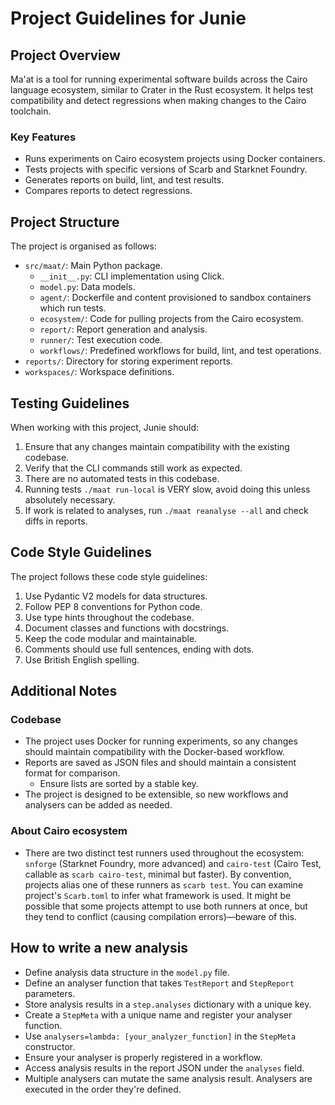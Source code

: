 # Project Guidelines for Junie

## Project Overview

Ma'at is a tool for running experimental software builds across the Cairo language ecosystem, similar to Crater in the
Rust ecosystem. It helps test compatibility and detect regressions when making changes to the Cairo toolchain.

### Key Features

- Runs experiments on Cairo ecosystem projects using Docker containers.
- Tests projects with specific versions of Scarb and Starknet Foundry.
- Generates reports on build, lint, and test results.
- Compares reports to detect regressions.

## Project Structure

The project is organised as follows:

- `src/maat/`: Main Python package.
    - `__init__.py`: CLI implementation using Click.
    - `model.py`: Data models.
    - `agent/`: Dockerfile and content provisioned to sandbox containers which run tests.
    - `ecosystem/`: Code for pulling projects from the Cairo ecosystem.
    - `report/`: Report generation and analysis.
    - `runner/`: Test execution code.
    - `workflows/`: Predefined workflows for build, lint, and test operations.
- `reports/`: Directory for storing experiment reports.
- `workspaces/`: Workspace definitions.

## Testing Guidelines

When working with this project, Junie should:

1. Ensure that any changes maintain compatibility with the existing codebase.
2. Verify that the CLI commands still work as expected.
3. There are no automated tests in this codebase.
4. Running tests `./maat run-local` is VERY slow, avoid doing this unless absolutely necessary.
5. If work is related to analyses, run `./maat reanalyse --all` and check diffs in reports.

## Code Style Guidelines

The project follows these code style guidelines:

1. Use Pydantic V2 models for data structures.
2. Follow PEP 8 conventions for Python code.
3. Use type hints throughout the codebase.
4. Document classes and functions with docstrings.
5. Keep the code modular and maintainable.
6. Comments should use full sentences, ending with dots.
7. Use British English spelling.

## Additional Notes

### Codebase

- The project uses Docker for running experiments, so any changes should maintain compatibility with the Docker-based
  workflow.
- Reports are saved as JSON files and should maintain a consistent format for comparison.
    - Ensure lists are sorted by a stable key.
- The project is designed to be extensible, so new workflows and analysers can be added as needed.

### About Cairo ecosystem

- There are two distinct test runners used throughout the ecosystem: `snforge` (Starknet Foundry, more advanced) and
  `cairo-test` (Cairo Test, callable as `scarb cairo-test`, minimal but faster).
  By convention, projects alias one of these runners as `scarb test`.
  You can examine project's `Scarb.toml` to infer what framework is used.
  It might be possible that some projects attempt to use both runners at once,
  but they tend to conflict (causing compilation errors)—beware of this.

## How to write a new analysis

* Define analysis data structure in the `model.py` file.
* Define an analyser function that takes `TestReport` and `StepReport` parameters.
* Store analysis results in a `step.analyses` dictionary with a unique key.
* Create a `StepMeta` with a unique name and register your analyser function.
* Use `analysers=lambda: [your_analyzer_function]` in the `StepMeta` constructor.
* Ensure your analyser is properly registered in a workflow.
* Access analysis results in the report JSON under the `analyses` field.
* Multiple analysers can mutate the same analysis result.
  Analysers are executed in the order they're defined.

